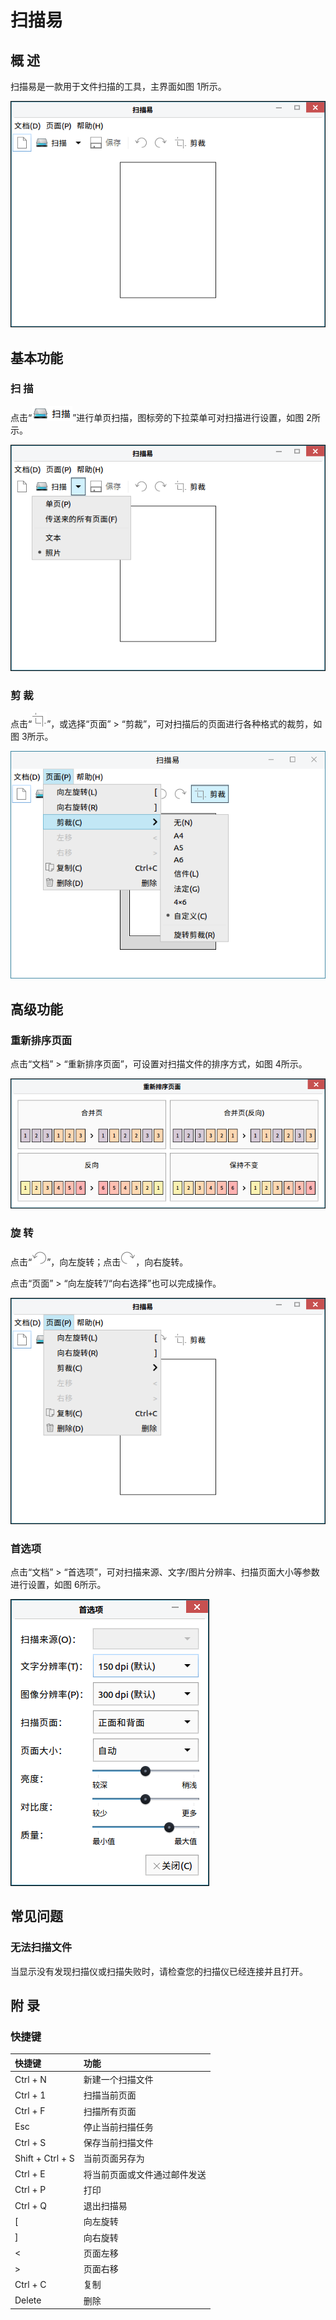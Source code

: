 # 扫描易
## 概 述
扫描易是一款用于文件扫描的工具，主界面如图 1所示。

![图 1 扫描易](image/1.png)
<br>

## 基本功能
### 扫 描
点击“![](image/icon4.png)”进行单页扫描，图标旁的下拉菜单可对扫描进行设置，如图 2所示。

![图 2 扫 描](image/2.png)

### 剪 裁
点击“![](image/icon6.png)”，或选择“页面” > “剪裁”，可对扫描后的页面进行各种格式的裁剪，如图 3所示。

![图 3 剪 裁](image/3.png)
<br>

## 高级功能
### 重新排序页面
点击“文档” > “重新排序页面”，可设置对扫描文件的排序方式，如图 4所示。

![图 4 重新排序页面](image/4.png)

### 旋 转
点击“![](image/icon5.png)”，向左旋转；点击![](image/icon3.png)，向右旋转。

点击“页面” > “向左旋转”/“向右选择”也可以完成操作。

![图 5 旋转](image/5.png)

### 首选项
点击“文档” > “首选项”，可对扫描来源、文字/图片分辨率、扫描页面大小等参数进行设置，如图 6所示。

![图 6 首选项](image/6.png)
<br>

## 常见问题
### 无法扫描文件
当显示没有发现扫描仪或扫描失败时，请检查您的扫描仪已经连接并且打开。
<br>

## 附 录
### 快捷键

| 快捷键 | 功能 |
| :------------ | :------------ |
|Ctrl + N |新建一个扫描文件
|Ctrl + 1 |扫描当前页面
|Ctrl + F |扫描所有页面
|Esc |停止当前扫描任务
|Ctrl + S |保存当前扫描文件
|Shift + Ctrl + S |当前页面另存为
|Ctrl + E |将当前页面或文件通过邮件发送
|Ctrl + P |打印
|Ctrl + Q |退出扫描易
|[ |向左旋转
|] |向右旋转
|< |页面左移
|> |页面右移
|Ctrl + C |复制
|Delete	|删除

